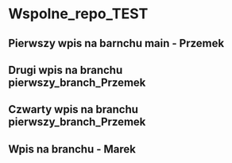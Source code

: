 # Wspolne_repo_TEST

## Pierwszy wpis na barnchu main - Przemek

## Drugi wpis na branchu pierwszy_branch_Przemek

## Czwarty wpis na branchu pierwszy_branch_Przemek

## Wpis na branchu - Marek

